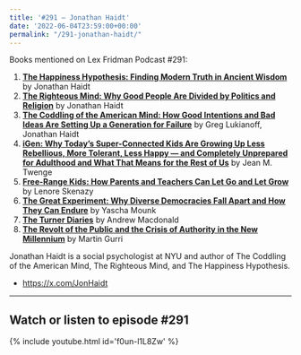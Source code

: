 ```yaml
---
title: '#291 – Jonathan Haidt'
date: '2022-06-04T23:59:00+00:00'
permalink: "/291-jonathan-haidt/"
---
```


Books mentioned on Lex Fridman Podcast #291:

1. <b><a href="https://amzn.to/3Sh1PKE" target="_blank" rel="sponsored noopener noreferrer">The Happiness Hypothesis: Finding Modern Truth in Ancient Wisdom</a></b> by Jonathan Haidt
2. <b><a href="https://amzn.to/3tRjz5d" target="_blank" rel="sponsored noopener noreferrer">The Righteous Mind: Why Good People Are Divided by Politics and Religion</a></b> by Jonathan Haidt
3. <b><a href="https://amzn.to/475HWuj" target="_blank" rel="sponsored noopener noreferrer">The Coddling of the American Mind: How Good Intentions and Bad Ideas Are Setting Up a Generation for Failure</a></b> by Greg Lukianoff, Jonathan Haidt
4. <b><a href="https://amzn.to/3sbtORq" target="_blank" rel="sponsored noopener noreferrer">iGen: Why Today’s Super-Connected Kids Are Growing Up Less Rebellious, More Tolerant, Less Happy — and Completely Unprepared for Adulthood and What That Means for the Rest of Us</a></b> by Jean M. Twenge
5. <b><a href="https://amzn.to/3Skr13a" target="_blank" rel="sponsored noopener noreferrer">Free-Range Kids: How Parents and Teachers Can Let Go and Let Grow</a></b> by Lenore Skenazy
6. <b><a href="https://amzn.to/3Smi6ht" target="_blank" rel="sponsored noopener noreferrer">The Great Experiment: Why Diverse Democracies Fall Apart and How They Can Endure</a></b> by Yascha Mounk
7. <b><a href="https://en.wikipedia.org/wiki/The_Turner_Diaries" target="_blank" rel="noopener noreferrer">The Turner Diaries</a></b> by Andrew Macdonald
8. <b><a href="https://amzn.to/3MlM0hZ" target="_blank" rel="sponsored noopener noreferrer">The Revolt of the Public and the Crisis of Authority in the New Millennium</a></b> by Martin Gurri

Jonathan Haidt is a social psychologist at NYU and author of The Coddling of the American Mind, The Righteous Mind, and The Happiness Hypothesis.

- <a href="https://x.com/JonHaidt" target="_blank">https://x.com/JonHaidt</a>

- - - - - -

## Watch or listen to episode #291

{% include youtube.html id='f0un-l1L8Zw' %}